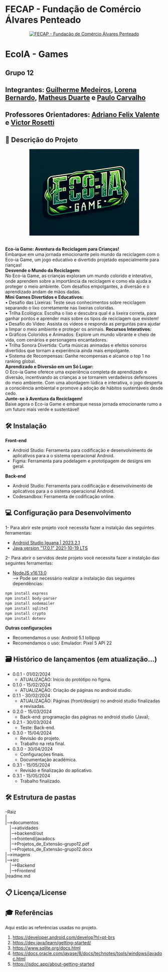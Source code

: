 # FECAP - Fundação de Comércio Álvares Penteado

<p align="center">
<a href= "https://www.fecap.br/"><img src="https://encrypted-tbn0.gstatic.com/images?q=tbn:ANd9GcRhZPrRa89Kma0ZZogxm0pi-tCn_TLKeHGVxywp-LXAFGR3B1DPouAJYHgKZGV0XTEf4AE&usqp=CAU" alt="FECAP - Fundação de Comércio Álvares Penteado" border="0"  width="275rem" height="255rem"></a>
</p>

# EcoIA - Games

## Grupo 12

## Integrantes: <a href="/">Guilherme Medeiros</a>, <a href="/">Lorena Bernardo</a>, <a href="/">Matheus Duarte</a> e <a href="/">Paulo Carvalho</a>

## Professores Orientadores: <a href="https://www.linkedin.com/in/adriano-valente-534576135/">Adriano Felix Valente</a> e <a href="https://github.com/VictorRosetti">Victor Rosetti</a>

## 💬 Descrição do Projeto
<p align="center">
<img src="https://github.com/2024-1-NADS3/Projeto12/blob/main/img/icon.jpg?raw=true" alt="WWC" border="0"  width="350px" height="275px"></p>
<br>
<b>Eco-ia Game: Aventura da Reciclagem para Crianças!</b> <br>
Embarque em uma jornada emocionante pelo mundo da reciclagem com o Eco-ia Game, um jogo educativo e divertido projetado especialmente para rianças!
<br>
<b>Desvende o Mundo da Reciclagem:</b> <br>
No Eco-ia Game, as crianças exploram um mundo colorido e interativo, onde aprendem sobre a importância da reciclagem e como ela ajuda a proteger o meio ambiente. Com desafios empolgantes, a diversão e o aprendizado andam de mãos dadas.
<br>
<b>Mini Games Divertidos e Educativos:</b> <br>
• Desafio das Lixeiras: Teste seus conhecimentos sobre reciclagem separando o lixo corretamente nas lixeiras coloridas. <br>
• Trilha Ecológica: Escolha o lixo e descubra qual é a lixeira correta, para ganhar pontos e aprender mais sobre os tipos de reciclagem que existem! <br>
• Desafio do Vídeo: Assista os vídeos e responda as perguntas para ajudar a limpar o meio ambiente e proteger os animais.
<b>Recursos Interativos:</b> <br>
• Gráficos Coloridos e Animados: Explore um mundo vibrante e cheio de vida, com cenários e personagens encantadores. <br>
• Trilha Sonora Divertida: Curta músicas animadas e efeitos sonoros divertidos que tornam a experiência ainda mais empolgante. <br>
• Sistema de Recompensas: Ganhe recompensas e alcance o top 1 no ranking global.
<br>
<b>Aprendizado e Diversão em um Só Lugar:</b> <br>
O Eco-ia Game oferece uma experiência completa de aprendizado e diversão, incentivando as crianças a se tornarem verdadeiros defensores do meio ambiente. Com uma abordagem lúdica e interativa, o jogo desperta a consciência ambiental e promove a adoção de hábitos sustentáveis desde cedo.
<br>
<b>Junte-se à Aventura da Reciclagem!</b> <br>
Baixe agora o Eco-ia Game e embarque nessa jornada emocionante rumo a um futuro mais verde e sustentável!

## 🛠 Instalação

<b>Front-end</b>

- Android Studio: Ferramenta para codificação e desenvolvimento de aplicativos para a o sistema operacional Android.
- Figma: Ferramenta para podelagem e prototipagem de designs em geral.

<b>Back-end</b>

- Android Studio: Ferramenta para codificação e desenvolvimento de aplicativos para a o sistema operacional Android.
- Codesandbox: Ferramenta de codificação online.


## 💻 Configuração para Desenvolvimento

1- Para abrir este projeto você necessita fazer a instalção das seguintes ferramentas:

- <a href="https://developer.android.com/studio?gad_source=1&gclid=Cj0KCQjw2uiwBhCXARIsACMvIU1GVQCo_wPJf2YdcSfEj22uxcBZSt8uQJVw6qJXkUsINjMRQcwj_ScaAsvwEALw_wcB&gclsrc=aw.ds&hl=pt-br">Android Studio Iguana | 2023.2.1</a><br> 
- <a href="https://www.oracle.com/java/technologies/javase/jdk17-archive-downloads.html">Java version "17.0.1" 2021-10-19 LTS</a><br>

2- Para abrir o servidos deste projeto você necessita fazer a instalção das seguintes ferramentas:
- <a href="https://www.oracle.com/java/technologies/javase/jdk17-archive-downloads.html">NodeJS v16.13.0</a><br>
--> Pode ser necessário realizar a instalação das seguintes dependências:
```
npm install express
npm install body-parser
npm install nodemailer
npm install sqlite3
npm install crypto
npm install dotenv
```
<b>Outras configurações</b>

- Recomendamos o uso: Android 5.1 lollipop
- Recomendamos o uso: Emulador: Pixel 5 API 22

## 🗃 Histórico de lançamentos (em atualização...)

- 0.0.1 - 01/02/2024
  - ATUALIZAÇÃO: Início do protótipo no figma.
- 0.1.0 - 15/02/2024
  - ATUALIZAÇÃO: Criação de páginas no android studio.
- 0.1.1 - 30/02/2024
  - ATUALIZAÇÃO: Páginas (front/design) no android studio finalizadas e revisadas.
- 0.2.0 - 15/03/2024
  - Back-end: programação das páginas no android studio (Java);
- 0.2.1 - 30/03/2024
  - Teste: Back-end.
- 0.3.0 - 15/04/2024
  - Revisão do projeto.
  - Trabalho na reta final.
- 0.3.0 - 30/04/2024
  - Configurações finais.
  - Documentação acadêmica.
- 0.3.1 - 15/05/2024
  - Revisão e finalização do aplicativo.
- 0.3.1 - 15/05/2024
  - Trabalho finalizado.
    
## 🛠 Estrutura de pastas

-Raiz<br>
|<br>
|-->documentos<br>
  &emsp;|-->atividades<br>
  &emsp;|-->backend/out<br>
  &emsp;|-->frontend/javadocs<br>
  &emsp;|-->Projetos_de_Extensão-grupo12.pdf<br>
  &emsp;|-->Projetos_de_Extensão-grupo12.docx<br>
|-->imagens<br>
|-->src<br>
  &emsp;|-->Backend<br>
  &emsp;|-->Frontend<br>
|readme.md<br>

## 📋 Licença/License

## 🎓 Referências

Aqui estão as referências usadas no projeto.

1. <https://developer.android.com/develop?hl=pt-brs>
2. <https://dev.java/learn/getting-started/>
3. <https://www.sqlite.org/docs.html>
4. <https://docs.oracle.com/javase/8/docs/technotes/tools/windows/javadoc.html>
5. <https://jsdoc.app/about-getting-started>
